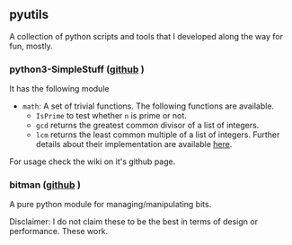 ## pyutils 
A collection of python scripts and tools that I developed along the way for fun, mostly. 

### python3-SimpleStuff ([github](https://github.com/subimal/python3-SimpleStuff) )

It has the following module
* ``math``: A set of trivial functions. The following functions are available.
  * ``IsPrime`` to test whether `n` is prime or not. 
  * ``gcd`` returns the greatest common divisor of a list of integers.
  * ``lcm`` returns the least common multiple of a list of integers.
Further details about their implementation are available [here](python3-SimpleStuff.md).

For usage check the wiki on it's github page.


### bitman ([github](https://github.com/subimal/bitman) )
A pure python module for managing/manipulating bits.







Disclaimer: I do not claim these to be the best in terms of design or performance. These work. 
